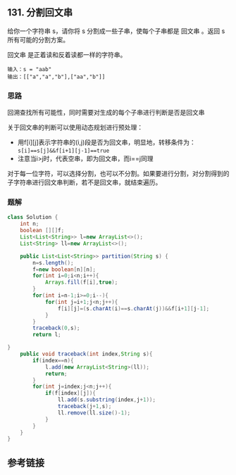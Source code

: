 ## 131. 分割回文串
给你一个字符串 s，请你将 s 分割成一些子串，使每个子串都是 回文串 。返回 s 所有可能的分割方案。

回文串 是正着读和反着读都一样的字符串。
```
输入：s = "aab"
输出：[["a","a","b"],["aa","b"]]
```
### 思路
回溯查找所有可能性，同时需要对生成的每个子串进行判断是否是回文串



关于回文串的判断可以使用动态规划进行预处理：
* 用f[i][j]表示字符串的(i,j)段是否为回文串，明显地，转移条件为：`s[i]==s[j]&&f[i+1][j-1]==true`
* 注意当i>j时，代表空串，即为回文串，而i==j同理

对于每一位字符，可以选择分割，也可以不分割。如果要进行分割，对分割得到的子字符串进行回文串判断，若不是回文串，就结束遍历。
### 题解
```java
class Solution {
    int n;
    boolean [][]f;
    List<List<String>> l=new ArrayList<>();
    List<String> ll=new ArrayList<>();

    public List<List<String>> partition(String s) {
        n=s.length();
        f=new boolean[n][n];
        for(int i=0;i<n;i++){
            Arrays.fill(f[i],true);
        }
        for(int i=n-1;i>=0;i--){
            for(int j=i+1;j<n;j++){
                f[i][j]=(s.charAt(i)==s.charAt(j))&&f[i+1][j-1];
            }
        }
        traceback(0,s);
        return l;

}
    public void traceback(int index,String s){
        if(index==n){
            l.add(new ArrayList<String>(ll));
            return;
        }
        for(int j=index;j<n;j++){
            if(f[index][j]){
                ll.add(s.substring(index,j+1));
                traceback(j+1,s);
                ll.remove(ll.size()-1);
            }
        }
    }
}
```
## 参考链接